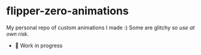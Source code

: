 # flipper-zero-animations

My personal repo of custom animations I made :) 
Some are glitchy so *use at own risk*.

* 🚧 Work in progress
